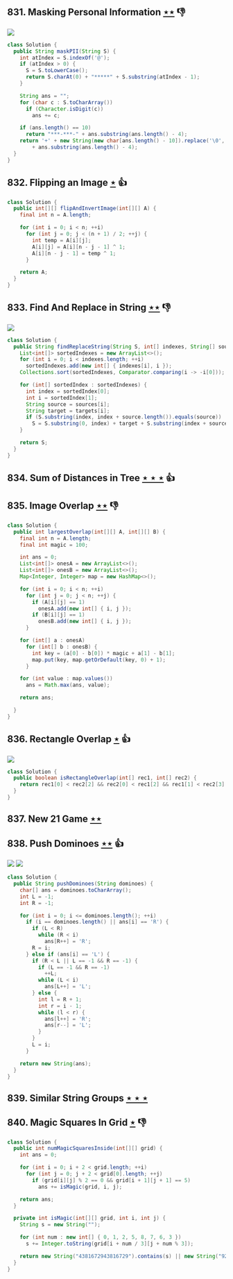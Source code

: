 ## 831. Masking Personal Information [$\star\star$](https://leetcode.com/problems/masking-personal-information) :thumbsdown:

![](https://img.shields.io/badge/-String-60373E.svg?style=flat-square)

```java
class Solution {
  public String maskPII(String S) {
    int atIndex = S.indexOf('@');
    if (atIndex > 0) {
      S = S.toLowerCase();
      return S.charAt(0) + "*****" + S.substring(atIndex - 1);
    }

    String ans = "";
    for (char c : S.toCharArray())
      if (Character.isDigit(c))
        ans += c;

    if (ans.length() == 10)
      return "***-***-" + ans.substring(ans.length() - 4);
    return '+' + new String(new char[ans.length() - 10]).replace('\0', '*') + "-***-***-"
        + ans.substring(ans.length() - 4);
  }
}
```

## 832. Flipping an Image [$\star$](https://leetcode.com/problems/flipping-an-image) :thumbsup:

```java
class Solution {
  public int[][] flipAndInvertImage(int[][] A) {
    final int n = A.length;

    for (int i = 0; i < n; ++i)
      for (int j = 0; j < (n + 1) / 2; ++j) {
        int temp = A[i][j];
        A[i][j] = A[i][n - j - 1] ^ 1;
        A[i][n - j - 1] = temp ^ 1;
      }

    return A;
  }
}
```

## 833. Find And Replace in String [$\star\star$](https://leetcode.com/problems/find-and-replace-in-string) :thumbsdown:

![](https://img.shields.io/badge/-String-60373E.svg?style=flat-square)

```java
class Solution {
  public String findReplaceString(String S, int[] indexes, String[] sources, String[] targets) {
    List<int[]> sortedIndexes = new ArrayList<>();
    for (int i = 0; i < indexes.length; ++i)
      sortedIndexes.add(new int[] { indexes[i], i });
    Collections.sort(sortedIndexes, Comparator.comparing(i -> -i[0]));

    for (int[] sortedIndex : sortedIndexes) {
      int index = sortedIndex[0];
      int i = sortedIndex[1];
      String source = sources[i];
      String target = targets[i];
      if (S.substring(index, index + source.length()).equals(source))
        S = S.substring(0, index) + target + S.substring(index + source.length());
    }

    return S;
  }
}
```

## 834. Sum of Distances in Tree [$\star\star\star$](https://leetcode.com/problems/sum-of-distances-in-tree) :thumbsup:

## 835. Image Overlap [$\star\star$](https://leetcode.com/problems/image-overlap) :thumbsdown:

```java
class Solution {
  public int largestOverlap(int[][] A, int[][] B) {
    final int n = A.length;
    final int magic = 100;

    int ans = 0;
    List<int[]> onesA = new ArrayList<>();
    List<int[]> onesB = new ArrayList<>();
    Map<Integer, Integer> map = new HashMap<>();

    for (int i = 0; i < n; ++i)
      for (int j = 0; j < n; ++j) {
        if (A[i][j] == 1)
          onesA.add(new int[] { i, j });
        if (B[i][j] == 1)
          onesB.add(new int[] { i, j });
      }

    for (int[] a : onesA)
      for (int[] b : onesB) {
        int key = (a[0] - b[0]) * magic + a[1] - b[1];
        map.put(key, map.getOrDefault(key, 0) + 1);
      }

    for (int value : map.values())
      ans = Math.max(ans, value);

    return ans;

  }
}
```

## 836. Rectangle Overlap [$\star$](https://leetcode.com/problems/rectangle-overlap) :thumbsup:

![](https://img.shields.io/badge/-Math-434343.svg?style=flat-square)

```java
class Solution {
  public boolean isRectangleOverlap(int[] rec1, int[] rec2) {
    return rec1[0] < rec2[2] && rec2[0] < rec1[2] && rec1[1] < rec2[3] && rec2[1] < rec1[3];
  }
}
```

## 837. New 21 Game [$\star\star$](https://leetcode.com/problems/new-21-game)

## 838. Push Dominoes [$\star\star$](https://leetcode.com/problems/push-dominoes) :thumbsup:

![](https://img.shields.io/badge/-Dynamic%20Programming-113285.svg?style=flat-square) ![](https://img.shields.io/badge/-Two%20Pointers-2EA9DF.svg?style=flat-square)

```java
class Solution {
  public String pushDominoes(String dominoes) {
    char[] ans = dominoes.toCharArray();
    int L = -1;
    int R = -1;

    for (int i = 0; i <= dominoes.length(); ++i)
      if (i == dominoes.length() || ans[i] == 'R') {
        if (L < R)
          while (R < i)
            ans[R++] = 'R';
        R = i;
      } else if (ans[i] == 'L') {
        if (R < L || L == -1 && R == -1) {
          if (L == -1 && R == -1)
            ++L;
          while (L < i)
            ans[L++] = 'L';
        } else {
          int l = R + 1;
          int r = i - 1;
          while (l < r) {
            ans[l++] = 'R';
            ans[r--] = 'L';
          }
        }
        L = i;
      }

    return new String(ans);
  }
}
```

## 839. Similar String Groups [$\star\star\star$](https://leetcode.com/problems/similar-string-groups)

## 840. Magic Squares In Grid [$\star$](https://leetcode.com/problems/magic-squares-in-grid) :thumbsdown:

```java
class Solution {
  public int numMagicSquaresInside(int[][] grid) {
    int ans = 0;

    for (int i = 0; i + 2 < grid.length; ++i)
      for (int j = 0; j + 2 < grid[0].length; ++j)
        if (grid[i][j] % 2 == 0 && grid[i + 1][j + 1] == 5)
          ans += isMagic(grid, i, j);

    return ans;
  }

  private int isMagic(int[][] grid, int i, int j) {
    String s = new String("");

    for (int num : new int[] { 0, 1, 2, 5, 8, 7, 6, 3 })
      s += Integer.toString(grid[i + num / 3][j + num % 3]);

    return new String("4381672943816729").contains(s) || new String("9276183492761834").contains(s) ? 1 : 0;
  }
}
```
